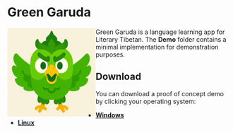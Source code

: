 # Green Garuda

<img align="left" src="./Assets/logo.png" alt="logo" width="200" height="200" style=margin-right:10>

Green Garuda is a language learning app for Literary Tibetan. The **Demo** folder contains a minimal implementation for demonstration purposes.

## Download

You can download a proof of concept demo by clicking your operating system:

- [**Windows**](https://drive.google.com/uc?export=download&id=1pViGCoWQCW60uitsqVUIOTVX6-SFcVgD)
- [**Linux**](https://drive.google.com/uc?export=download&id=14XwyTaHoOVoZ7cZKpQ7S4ipYrCKHzXb_)
